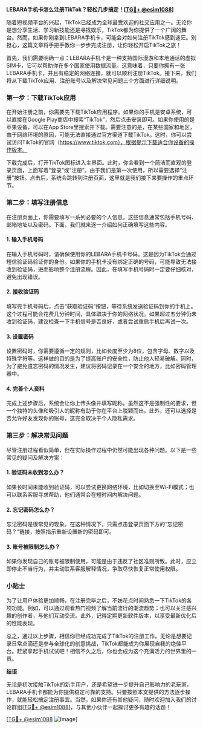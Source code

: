 **LEBARA手机卡怎么注册TikTok？轻松几步搞定！[[TG💪+ @esim1088](https://t.me/s/esim1088)]**

随着短视频平台的兴起，TikTok已经成为全球最受欢迎的社交应用之一。无论你是想分享生活、学习新技能还是寻找娱乐，TikTok都为你提供了一个广阔的舞台。然而，如果你刚拿到LEBARA手机卡，可能会对如何注册TikTok感到迷茫。别担心，这篇文章将手把手教你一步步完成注册，让你轻松开启TikTok之旅！

首先，我们需要明确一点：LEBARA手机卡是一种支持国际漫游和本地通话的虚拟SIM卡，它可以帮助你在多个国家使用数据流量。这意味着，只要你拥有一张LEBARA手机卡，并且有稳定的网络连接，就可以顺利注册TikTok。接下来，我们将从下载TikTok应用、注册账号以及解决常见问题三个方面进行详细说明。

### 第一步：下载TikTok应用

在开始注册之前，你需要先下载TikTok应用程序。如果你的手机是安卓系统，可以直接在Google Play商店中搜索“TikTok”，然后点击安装即可。如果你使用的是苹果设备，可以在App Store里搜索并下载。需要注意的是，在某些国家和地区，由于网络环境的原因，可能无法直接通过官方渠道下载TikTok。这时，你可以尝试访问TikTok的官网（https://www.tiktok.com），根据提示下载适合你设备的操作版本。

下载完成后，打开TikTok图标进入主界面。此时，你会看到一个简洁而直观的登录页面，上面写着“登录”或“注册”。由于我们是第一次使用，所以需要选择“注册”按钮。点击后，系统会跳转到注册页面，这里就是我们接下来要操作的重点环节。

### 第二步：填写注册信息

在注册页面上，你需要填写一系列必要的个人信息。这些信息通常包括手机号码、邮箱地址以及密码。下面，我们就来逐一介绍如何正确填写这些内容。

#### 1. 输入手机号码

在输入手机号码时，请确保使用你的LEBARA手机卡号码。这是因为TikTok会通过短信验证码验证你的身份。如果你的手机卡没有绑定正确的号码，可能导致无法接收到验证码，进而影响整个注册流程。因此，在填写手机号码时一定要仔细核对，避免出现错误。

#### 2. 接收验证码

填写完手机号码后，点击“获取验证码”按钮，等待系统发送验证码到你的手机上。这个过程可能会花费几分钟时间，具体取决于你的网络状况。如果超过五分钟仍未收到验证码，建议检查一下手机信号是否良好，或者尝试重启手机后再试一次。

#### 3. 设置密码

设置密码时，你需要遵循一定的规则，比如长度至少为8位，包含字母、数字以及特殊字符等。这样做的目的是为了提高账户的安全性，防止他人轻易破解。同时，为了避免遗忘密码的情况发生，建议将密码记录在一个安全的地方，比如密码管理器中。

#### 4. 完善个人资料

完成上述步骤后，系统会让你上传头像并填写昵称。虽然这不是强制性的要求，但一个独特的头像和吸引人的昵称有助于你在平台上脱颖而出。此外，还可以选择是否允许好友发现你的账号，这完全取决于个人隐私需求。

### 第三步：解决常见问题

尽管注册过程看似简单，但在实际操作过程中仍然可能出现各种问题。以下是一些常见的疑问及解决方案：

#### 1. 验证码未收到怎么办？

如果长时间未能收到验证码，可以尝试更换网络环境，比如切换至Wi-Fi模式；也可以联系客服寻求帮助，他们通常会在短时间内解决问题。

#### 2. 忘记密码怎么办？

忘记密码是很常见的现象。在这种情况下，只需点击登录页面下方的“忘记密码？”链接，按照指示重新设置新的密码即可。

#### 3. 账号被限制怎么办？

如果你发现自己的账号被限制使用，可能是由于违反了社区准则所致。此时，应立即停止不当行为，并主动联系客服解释情况，争取尽快恢复正常使用权限。

### 小贴士

为了让用户体验更加顺畅，在注册完毕之后，不妨花点时间熟悉一下TikTok的各项功能。例如，可以通过观看热门视频了解当前流行的潮流趋势；也可以关注感兴趣的创作者，与他们互动交流。此外，记得定期更新软件版本，以享受最新优化后的性能表现。

总之，通过以上步骤，相信你已经成功完成了TikTok的注册工作。无论是想要记录日常点滴还是参与全球化的创意挑战，TikTok都能成为你展现自我的绝佳平台。赶紧拿起手机试试吧！相信不久之后，你也会成为这个充满活力的世界里的一员。

**结语**

无论是初次接触TikTok的新手用户，还是希望进一步提升自己影响力的老玩家，LEBARA手机卡都能为你提供稳定可靠的支持。只要按照本文提供的方法逐步操作，就能轻松搞定注册事宜。当然，如果你还有其他疑问，随时欢迎加入我们的讨论群组[[TG💪+ @esim1088](https://t.me/s/esim1088)]，与其他小伙伴一起探讨更多有趣的话题！

[[TG💪+ @esim1088](https://t.me/s/esim1088) ![Image](https://i.postimg.cc/4NQfJmqS/Snipaste-2025-05-13-00-14-12.png)]